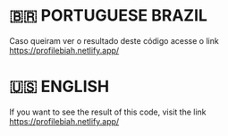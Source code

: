 # 🇧🇷 PORTUGUESE BRAZIL

Caso queiram ver o resultado deste código acesse o link https://profilebiah.netlify.app/

# 🇺🇸 ENGLISH

If you want to see the result of this code, visit the link https://profilebiah.netlify.app/
